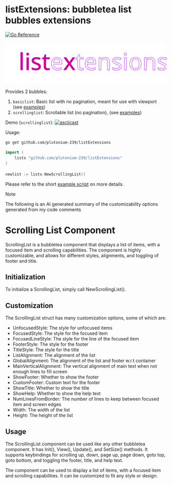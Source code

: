 # listExtensions: bubbletea list bubbles extensions

[![Go Reference](https://pkg.go.dev/badge/github.com/plutonium-239/listExtensions.svg)](https://pkg.go.dev/github.com/plutonium-239/listExtensions)

![logo](logo-head-transparent.svg)

Provides 2 bubbles:
1. `basiclist`: Basic list with no pagination, meant for use with viewport (see [examples](basicList/examples/main.go))
2. `scrollinglist`: Scrollable list (no pagination), (see [examples](scrollingList/examples/main.go))

Demo (`scrollinglist`):
[![asciicast](https://asciinema.org/a/663534.svg)](https://asciinema.org/a/663534)

Usage:
```bash
go get github.com/plutonium-239/listExtensions
```

```go
import (
	listx "github.com/plutonium-239/listExtensions"
)

newlist := listx.NewScrollingList()
```

Please refer to the short [example script](/scrollingList/examples/main.go) on more details.

> [!NOTE]
> The following is an AI generated summary of the customizability options generated from my code comments


# Scrolling List Component

ScrollingList is a bubbletea component that displays a list of items, with a focused item and scrolling capabilities.
The component is highly customizable, and allows for different styles, alignments, and toggling of footer and title.

## Initialization

To initialize a ScrollingList, simply call NewScrollingList().

## Customization

The ScrollingList struct has many customization options, some of which are:
- UnfocusedStyle: The style for unfocused items
- FocusedStyle: The style for the focused item
- FocusedLineStyle: The style for the line of the focused item
- FooterStyle: The style for the footer
- TitleStyle: The style for the title
- ListAlignment: The alignment of the list
- GlobalAlignment: The alignment of the list and footer w.r.t container
- MainVerticalAlignment: The vertical alignment of main text when not enough lines to fill screen
- ShowFooter: Whether to show the footer
- CustomFooter: Custom text for the footer
- ShowTitle: Whether to show the title
- ShowHelp: Whether to show the help text
- NumLinesFromBorder: The number of lines to keep between focused item and screen edges
- Width: The width of the list
- Height: The height of the list

## Usage

The ScrollingList component can be used like any other bubbletea component. It has Init(), View(), Update(), and SetSize() methods.
It supports keybindings for scrolling up, down, page up, page down, goto top, goto bottom, and toggling the footer, title, and help text.

The component can be used to display a list of items, with a focused item and scrolling capabilities. It can be customized to fit any style or design.
